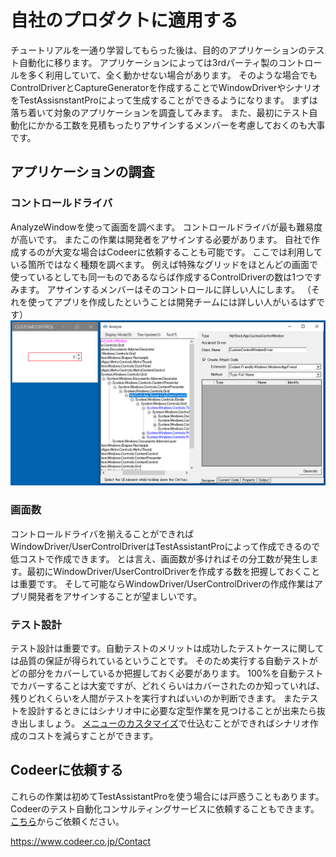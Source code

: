 # 自社のプロダクトに適用する

チュートリアルを一通り学習してもらった後は、目的のアプリケーションのテスト自動化に移ります。
アプリケーションによっては3rdパーティ製のコントロールを多く利用していて、全く動かせない場合があります。
そのような場合でもControlDriverとCaptureGeneratorを作成することでWindowDriverやシナリオをTestAssisnstantProによって生成することができるようになります。
まずは落ち着いて対象のアプリケーションを調査してみます。
また、最初にテスト自動化にかかる工数を見積もったりアサインするメンバーを考慮しておくのも大事です。

## アプリケーションの調査

### コントロールドライバ
AnalyzeWindowを使って画面を調べます。
コントロールドライバが最も難易度が高いです。
またこの作業は開発者をアサインする必要があります。
自社で作成するのが大変な場合はCodeerに依頼することも可能です。
ここでは利用している箇所ではなく種類を調べます。
例えば特殊なグリッドをほとんどの画面で使っているとしても同一ものであるならば作成するControlDriverの数は1つですみます。
アサインするメンバーはそのコントロールに詳しい人にします。
（それを使ってアプリを作成したということは開発チームには詳しい人がいるはずです）
![CheckControlDriver.png](../Img/CheckControlDriver.png)

### 画面数
コントロールドライバを揃えることができればWindowDriver/UserControlDriverはTestAssistantProによって作成できるので低コストで作成できます。
とは言え、画面数が多ければその分工数が発生します。最初にWindowDriver/UserControlDriverを作成する数を把握しておくことは重要です。
そして可能ならWindowDriver/UserControlDriverの作成作業はアプリ開発者をアサインすることが望ましいです。

### テスト設計
テスト設計は重要です。自動テストのメリットは成功したテストケースに関しては品質の保証が得られているということです。
そのため実行する自動テストがどの部分をカバーしているか把握しておく必要があります。
100%を自動テストでカバーすることは大変ですが、どれくらいはカバーされたのか知っていれば、残りどれくらいを人間がテストを実行すればいいのか判断できます。
またテストを設計するときにはシナリオ中に必要な定型作業を見つけることが出来たら抜き出しましょう。
[メニューのカスタマイズ](../feature/CustomizeCaptureWindow.md)で仕込むことができればシナリオ作成のコストを減らすことができます。

## Codeerに依頼する
これらの作業は初めてTestAssistantProを使う場合には戸惑うこともあります。
Codeerのテスト自動化コンサルティングサービスに依頼することもできます。
[こちら](https://www.codeer.co.jp/Contact)からご依頼ください。

https://www.codeer.co.jp/Contact